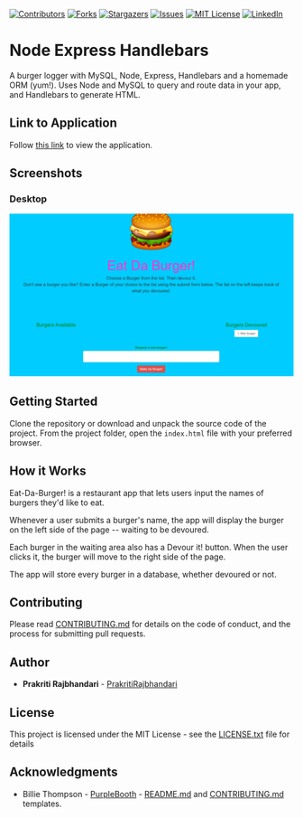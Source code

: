[contributors-shield]: https://img.shields.io/github/contributors/yours-kkuznets/Coinchange-Crypto-Tracker.svg?style=flat-square
[contributors-url]: https://github.com/yours-kkuznets/Coinchange-Crypto-Tracker/graphs/contributors
[forks-shield]: https://img.shields.io/github/forks/yours-kkuznets/Coinchange-Crypto-Tracker.svg?style=flat-square
[forks-url]: https://github.com/yours-kkuznets/Coinchange-Crypto-Tracker/network/members
[stars-shield]: https://img.shields.io/github/stars/yours-kkuznets/Coinchange-Crypto-Tracker.svg?style=flat-square
[stars-url]: https://github.com/yours-kkuznets/Coinchange-Crypto-Tracker/stargazers
[issues-shield]: https://img.shields.io/github/issues/yours-kkuznets/Coinchange-Crypto-Tracker.svg?style=flat-square
[issues-url]: https://github.com/yours-kkuznets/Coinchange-Crypto-Tracker/issues
[license-shield]: https://img.shields.io/github/license/yours-kkuznets/Coinchange-Crypto-Tracker.svg?style=flat-square
[license-url]: https://github.com/yours-kkuznets/Coinchange-Crypto-Tracker/blob/master/LICENSE.txt
[linkedin-shield]: https://img.shields.io/badge/-LinkedIn-black.svg?style=flat-square&logo=linkedin&colorB=555
[linkedin-url]: https://linkedin.com/in/yourskkuznets

[![Contributors][contributors-shield]][contributors-url] [![Forks][forks-shield]][forks-url] [![Stargazers][stars-shield]][stars-url] [![Issues][issues-shield]][issues-url] [![MIT License][license-shield]][license-url] [![LinkedIn][linkedin-shield]][linkedin-url]

# Node Express Handlebars

A burger logger with MySQL, Node, Express, Handlebars and a homemade ORM (yum!). Uses Node and MySQL to query and route data in your app, and Handlebars to generate HTML.

## Link to Application

Follow [this link](https://shielded-garden-05097.herokuapp.com/) to view the application.

## Screenshots

### Desktop

<img src="/desktop.PNG" alt="  desktop screenshot"/>


## Getting Started

Clone the repository or download and unpack the source code of the project. From the project folder, open the `index.html` file with your preferred browser.

## How it Works

Eat-Da-Burger! is a restaurant app that lets users input the names of burgers they'd like to eat.

Whenever a user submits a burger's name, the app will display the burger on the left side of the page -- waiting to be devoured.

Each burger in the waiting area also has a Devour it! button. When the user clicks it, the burger will move to the right side of the page.

The app will store every burger in a database, whether devoured or not.


## Contributing

Please read [CONTRIBUTING.md](https://github.com/yours-kkuznets/Random-Password-Generator/blob/master/CONTRIBUTING.md) for details on the code of conduct, and the process for submitting pull requests.

## Author

- **Prakriti Rajbhandari** - [PrakritiRajbhandari](https://github.com/PrakritiRajbhandari)

## License

This project is licensed under the MIT License - see the [LICENSE.txt](https://github.com/yours-kkuznets/Random-Password-Generator/blob/master/LICENSE.txt) file for details

## Acknowledgments

- Billie Thompson - [PurpleBooth](https://gist.github.com/PurpleBooth) - [README.md](https://gist.github.com/PurpleBooth/109311bb0361f32d87a2) and [CONTRIBUTING.md](https://gist.github.com/PurpleBooth/b24679402957c63ec426) templates.
